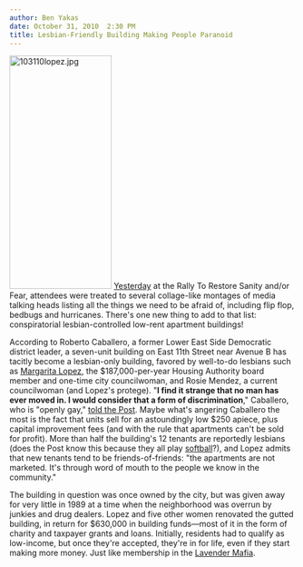 ```yaml
---
author: Ben Yakas
date: October 31, 2010  2:30 PM
title: Lesbian-Friendly Building Making People Paranoid
---
```


<p><span class="mt-enclosure mt-enclosure-image" style="display: inline;"> <img alt="103110lopez.jpg" src="https://web.archive.org/web/20110412163812im_/http://gothamist.com/attachments/byakas/103110lopez.jpg" width="180" height="411" class="image-left"> </span><a href="https://web.archive.org/web/20110412163812/http://gothamist.com/2010/10/30/new_yorkers_head_to_some_rally_in_d.php">Yesterday</a> at the Rally To Restore Sanity and/or Fear, attendees were treated to several collage-like montages of media talking heads listing all the things we need to be afraid of, including flip flop, bedbugs and hurricanes. There&apos;s one new thing to add to that list: conspiratorial lesbian-controlled low-rent apartment buildings! </p>

<p>According to Roberto Caballero, a former Lower East Side Democratic district leader, a seven-unit building on East 11th Street near Avenue B has tacitly become a lesbian-only building, favored by well-to-do lesbians such as <a href="https://web.archive.org/web/20110412163812/http://en.wikipedia.org/wiki/Margarita_L%C3%B3pez">Margarita Lopez</a>, the $187,000-per-year Housing Authority board member and one-time city councilwoman, and Rosie Mendez, a current councilwoman (and Lopez&apos;s protege). &quot;<strong>I find it strange that no man has ever moved in. I would consider that a form of discrimination</strong>,&quot; Caballero, who is &quot;openly gay,&quot; <a href="https://web.archive.org/web/20110412163812/http://www.nypost.com/p/news/local/manhattan/city_officials_among_gal_only_tenants_JIWPNImAB6ZrmNBKIHA8LN">told the Post</a>. Maybe what&apos;s angering Caballero the most is the fact that units sell for an astoundingly low $250 apiece, plus capital improvement fees (and with the rule that apartments can&apos;t be sold for profit). More than half the building&apos;s 12 tenants are reportedly lesbians (does the Post know this because they all play <a href="https://web.archive.org/web/20110412163812/http://gothamist.com/2010/05/13/is_softball_gay.php">softball</a>?), and Lopez admits that new tenants tend to be friends-of-friends: &quot;the apartments are not marketed. It&apos;s through word of mouth to the people we know in the community.&quot;</p>

<p>The building in question was once owned by the city, but was given away for very little in 1989 at a time when the neighborhood was overrun by junkies and drug dealers. Lopez and five other women renovated the gutted building, in return for $630,000 in building funds&#x2014;most of it in the form of charity and taxpayer grants and loans. Initially, residents had to qualify as low-income, but once they&apos;re accepted, they&apos;re in for life, even if they start making more money. Just like membership in the <a href="https://web.archive.org/web/20110412163812/http://en.wikipedia.org/wiki/Gay_Mafia">Lavender Mafia</a>.</p>